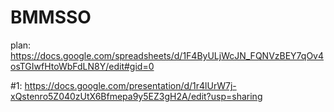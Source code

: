 # BMMSSO
plan: https://docs.google.com/spreadsheets/d/1F4ByULjWcJN_FQNVzBEY7qOv4osTGIwfHtoWbFdLN8Y/edit#gid=0

#1: https://docs.google.com/presentation/d/1r4lUrW7j-xQstenro5Z040zUtX6Bfmepa9y5EZ3gH2A/edit?usp=sharing 
